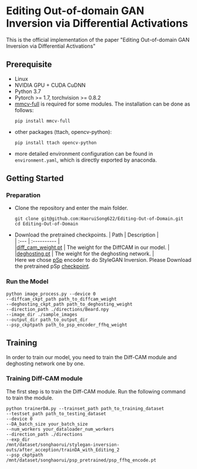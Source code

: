 # Editing Out-of-domain GAN Inversion via Differential Activations

This is the official implementation of the paper "Editing Out-of-domain GAN Inversion via Differential Activations"

## Prerequisite
+ Linux
+ NVIDIA GPU + CUDA CuDNN
+ Python 3.7
+ Pytorch >= 1.7, torchvision >= 0.8.2
+ [mmcv-full](https://github.com/open-mmlab/mmcv) is required for some modules. The installation can be done as follows:
  ```
  pip install mmcv-full
  ```
+ other packages (ttach, opencv-python):
  ```
  pip install ttach opencv-python
  ```
+ more detailed environment configuration can be found in `environment.yaml`, which is directly exported by anaconda.

## Getting Started

### Preparation
+ Clone the repository and enter the main folder.
  ```
  git clone git@github.com:HaoruiSong622/Editing-Out-of-Domain.git
  cd Editing-Out-of-Domain
  ```
+ Download the pretrained checkpoints.
  | Path | Description |  
  | :--- | :---------- |  
  |[diff_cam_weight.pt](https://drive.google.com/file/d/10d4QL4BRNvY-AyxMQhHsnoQ7vZz0Q_Zh/view?usp=sharing)  | The weight for the DiffCAM in our model. |  
  |[deghosting.pt](https://drive.google.com/file/d/1gfb1M8mFl4GlEiQsGDWjJRQ5zetrVbi0/view?usp=sharing)  | The weight for the deghosting network.  |  
  Here we chose [pSp](https://github.com/eladrich/pixel2style2pixel) encoder to do StyleGAN Inversion. Please Download the pretrained pSp [checkpoint](https://drive.google.com/file/d/1bMTNWkh5LArlaWSc_wa8VKyq2V42T2z0/view?usp=sharing).

### Run the Model
```commandline
python image_process.py --device 0
--diffcam_ckpt_path path_to_diffcam_weight
--deghosting_ckpt_path path_to_deghosting_weight
--direction_path ./directions/Beard.npy
--image_dir ./sample_images
--output_dir path_to_output_dir
--psp_ckptpath path_to_psp_encoder_ffhq_weight
```

## Training
In order to train our model, you need to train the Diff-CAM module and 
deghosting network one by one. 
### Training Diff-CAM module
The first step is to train the Diff-CAM module. Run the following command 
to train the module.
```commandline
python trainerDA.py --trainset_path path_to_training_dataset
--testset_path path_to_testing_dataset
--device 0
--DA_batch_size your_batch_size
--num_workers your_dataloader_num_workers
--direction_path ./directions
--exp_dir
/mnt/dataset/songhaorui/stylegan-inversion-outs/after_acception/trainDA_with_Editing_2
--psp_ckptpath
/mnt/dataset/songhaorui/psp_pretrained/psp_ffhq_encode.pt
```

